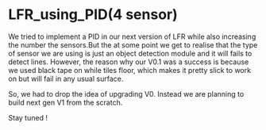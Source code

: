 # LFR_using_PID(4 sensor)

We tried to implement a PID in our next version of LFR while also increasing the number the sensors.But the at some point we get to realise that the type of sensor we are using is just an object detection module and it will fails to detect lines. However, the reason why our V0.1 was a success is because we used black tape on while tiles floor, which makes it pretty slick to work on but will fail in any usual surface.

So, we had to drop the idea of upgrading V0. Instead we are planning to build next gen V1 from the scratch.

Stay tuned !
